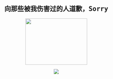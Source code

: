 ﻿<h2 align="center"><samp> 向那些被我伤害过的人道歉，Sorry </samp></h2>

<p align="center">
  <img width="200" height="150" src="https://th.bing.com/th/id/R.d2582ca5e0dee2813bf36b80e6cc2266?rik=czwMj1KuGcasbw&riu=http%3a%2f%2fpic.ntimg.cn%2ffile%2f20200425%2f31239175_093506083000_2.jpg&ehk=WTZUc9XCWr1D%2fajmswVmc7PZ0qGouvZz%2fI8pVMaju5g%3d&risl=&pid=ImgRaw&r=0">
</p>

<div align=center><img  src="https://github-readme-stats.vercel.app/api?username=loserq&show_icons=true"></div>
<!--
**ari-hacks/ari-hacks** is a ✨ _special_ ✨ repository because its `README.md` (this file) appears on your GitHub profile.

Here are some ideas to get you started:

- 🔭 I’m currently working on ...
- 🌱 I’m currently learning ...
- 👯 I’m looking to collaborate on ...
- 🤔 I’m looking for help with ...
- 💬 Ask me about ...
- 📫 How to reach me: ...
- 😄 Pronouns: ...
- ⚡ Fun fact: ...
-->
